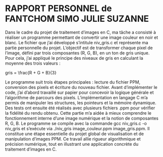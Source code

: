 # RAPPORT PERSONNEL de FANTCHOM SIMO JULIE SUZANNE

Dans le cadre du projet de traitement d’images en C, ma tâche a consisté à réaliser un programme permettant de convertir une image couleur en noir et blanc.
Le fichier que j’ai développé s’intitule niv_gris.c et représente ma partie personnelle du projet.
L’objectif est de transformer chaque pixel de l’image, défini par trois composantes (R, G, B), en un ton de gris unique.
Pour cela, j’ai appliqué le principe des niveaux de gris en calculant la moyenne des trois valeurs :

gris = \frac{R + G + B}{3}

Le programme suit trois étapes principales : lecture du fichier PPM, conversion des pixels et écriture du nouveau fichier.
Avant d’implémenter le code, j’ai d’abord travaillé sur papier pour concevoir la logique générale et l’algorithme de parcours des pixels.
L’implémentation en langage C m’a permis de manipuler les structures, les pointeurs et la mémoire dynamique.
Des tests ont ensuite été réalisés avec plusieurs fichiers .ppm pour vérifier la fidélité du rendu obtenu.
Cette partie m’a aidée à mieux comprendre le fonctionnement interne d’une image numérique et la notion de composantes R, G, B.
Le programme se compile avec la commande gcc niv_gris.c -o niv_gris et s’exécute via ./niv_gris image_couleur.ppm image_gris.ppm.
Il constitue une étape essentielle du projet global de visualisation et de manipulation d’images PPM.
Ce travail allie rigueur algorithmique et précision numérique, tout en illustrant une application concrète du traitement d’images en C.
